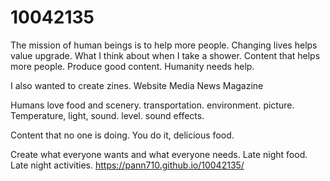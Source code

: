 # 10042135

The mission of human beings is to help more people. Changing lives helps value upgrade. What I think about when I take a shower. Content that helps more people. Produce good content. Humanity needs help.


I also wanted to create zines. Website Media News
Magazine

Humans love food and scenery. transportation. environment. picture. Temperature, light, sound. level. sound effects.

Content that no one is doing.
You do it, delicious food.


Create what everyone wants and what everyone needs. Late night food. Late night activities.
https://pann710.github.io/10042135/
